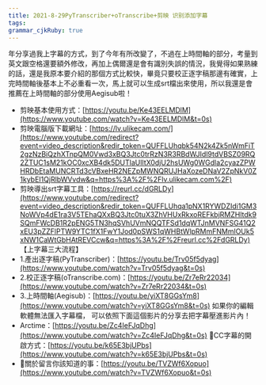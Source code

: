 ```yaml
---
title: 2021-8-29PyTranscriber+oTranscribe+剪映 识别添加字幕
tags: 
grammar_cjkRuby: true
---
```



年分享過我上字幕的方式，到了今年有所改變了，不過在上時間軸的部分，考量到英文跟空格還要額外修改，再加上偶爾還是會有識別失誤的情況，我覺得如果熟練的話，還是我原本要介紹的那個方式比較快，畢竟只要校正逐字稿那邊有確實，上完時間軸後基本上不必重看一次，馬上就可以生成srt檔出來使用，所以我還是會推薦在上時間軸的部分使用Aegisub啦！ 

 - 剪映基本使用方式：[https://youtu.be/Ke43EELMDlM](https://www.youtube.com/watch?v=Ke43EELMDlM&t=0s)
 - 剪映電腦版下載網址：[https://lv.ulikecam.com/](https://www.youtube.com/redirect?event=video_description&redir_token=QUFFLUhqbk54N2k4Zk5nWmFiT2gzNzBiQzhXTnpQM0Vwd3xBQ3Jtc0trRzN3R3RBdWJIdl9tdVBSZ09RQ2ZTUC1sM21kOC0xcXB4dk5DUTlaUlItX0djU2hsUWg0WGdla2cyazZPWHRDbEtaMUNCRTd3cVBxeHR2NEZpMWNQRUJHaXozeDNaV2ZpNkV0Z1kybEI1QjRlbWVvdw&q=https%3A%2F%2Flv.ulikecam.com%2F)
 - 剪映導出srt字幕工具：[https://reurl.cc/dGRLDy](https://www.youtube.com/redirect?event=video_description&redir_token=QUFFLUhqa1pNX1RYWDZIdi1GM3NoWVp4dE1ra3V5TEhaQXxBQ3Jtc0tuX3ZhVHUxRkxoREFkbjRMZHltdk9SQmFWcDB1R2pENG5TN3hqSVhUVmNQQTFSd1dqWTJnMVNFSG41Q2xEU3pZZFlPTW9YTC1fX1FwY1Jod0pSWS1qWHBtWlpRMmFNMmlOUk5xNW1CaWtGbHAtREVCcw&q=https%3A%2F%2Freurl.cc%2FdGRLDy) 【上字幕三大流程】
 - 1.產出逐字稿(PyTranscriber)：[https://youtu.be/Trv05f5dyag](https://www.youtube.com/watch?v=Trv05f5dyag&t=0s)
 - 2.校正逐字稿(oTranscribe.com)：[https://youtu.be/Zr7eRr22034](https://www.youtube.com/watch?v=Zr7eRr22034&t=0s)
 - 3.上時間軸(Aegisub)：[https://youtu.be/yiXT8GGsYm8](https://www.youtube.com/watch?v=yiXT8GGsYm8&t=0s) 如果你的編輯軟體無法匯入字幕檔， 可以依照下面這個影片的分享去把字幕壓進影片內！
 - Arctime：[https://youtu.be/Zc4IeFJqDhg](https://www.youtube.com/watch?v=Zc4IeFJqDhg&t=0s) 🔸CC字幕的開啟方式：[https://youtu.be/k65E3bjUPbs](https://www.youtube.com/watch?v=k65E3bjUPbs&t=0s)
 - 🔸關於留言你該知道的事：[https://youtu.be/TVZWf6Xopuo](https://www.youtube.com/watch?v=TVZWf6Xopuo&t=0s)